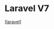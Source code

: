 # Laravel V7

[[laravel]]

[//begin]: # "Autogenerated link references for markdown compatibility"
[laravel]: laravel "Laravel"
[//end]: # "Autogenerated link references"